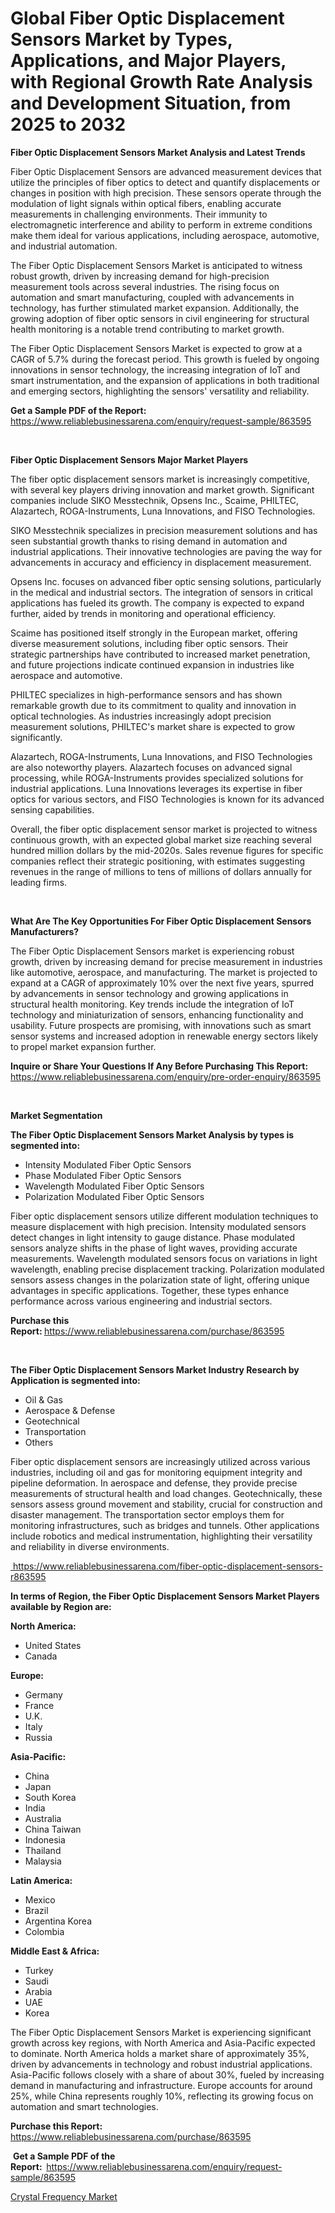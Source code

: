 <p><h1>Global Fiber Optic Displacement Sensors Market by Types, Applications, and Major Players, with Regional Growth Rate Analysis and Development Situation, from 2025 to 2032</h1></p><p><strong>Fiber Optic Displacement Sensors Market Analysis and Latest Trends</strong></p>
<p><p>Fiber Optic Displacement Sensors are advanced measurement devices that utilize the principles of fiber optics to detect and quantify displacements or changes in position with high precision. These sensors operate through the modulation of light signals within optical fibers, enabling accurate measurements in challenging environments. Their immunity to electromagnetic interference and ability to perform in extreme conditions make them ideal for various applications, including aerospace, automotive, and industrial automation.</p><p>The Fiber Optic Displacement Sensors Market is anticipated to witness robust growth, driven by increasing demand for high-precision measurement tools across several industries. The rising focus on automation and smart manufacturing, coupled with advancements in technology, has further stimulated market expansion. Additionally, the growing adoption of fiber optic sensors in civil engineering for structural health monitoring is a notable trend contributing to market growth.</p><p>The Fiber Optic Displacement Sensors Market is expected to grow at a CAGR of 5.7% during the forecast period. This growth is fueled by ongoing innovations in sensor technology, the increasing integration of IoT and smart instrumentation, and the expansion of applications in both traditional and emerging sectors, highlighting the sensors' versatility and reliability.</p></p>
<p><strong>Get a Sample PDF of the Report:&nbsp;</strong> <a href="https://www.reliablebusinessarena.com/enquiry/request-sample/863595?utm_campaign=2515&utm_medium=2&utm_source=Github&utm_content=ia&utm_term=06042025&utm_id=fiber-optic-displacement-sensors">https://www.reliablebusinessarena.com/enquiry/request-sample/863595</a></p>
<p>&nbsp;</p>
<p><strong>Fiber Optic Displacement Sensors Major Market Players</strong></p>
<p><p>The fiber optic displacement sensors market is increasingly competitive, with several key players driving innovation and market growth. Significant companies include SIKO Messtechnik, Opsens Inc., Scaime, PHILTEC, Alazartech, ROGA-Instruments, Luna Innovations, and FISO Technologies.</p><p>SIKO Messtechnik specializes in precision measurement solutions and has seen substantial growth thanks to rising demand in automation and industrial applications. Their innovative technologies are paving the way for advancements in accuracy and efficiency in displacement measurement.</p><p>Opsens Inc. focuses on advanced fiber optic sensing solutions, particularly in the medical and industrial sectors. The integration of sensors in critical applications has fueled its growth. The company is expected to expand further, aided by trends in monitoring and operational efficiency.</p><p>Scaime has positioned itself strongly in the European market, offering diverse measurement solutions, including fiber optic sensors. Their strategic partnerships have contributed to increased market penetration, and future projections indicate continued expansion in industries like aerospace and automotive.</p><p>PHILTEC specializes in high-performance sensors and has shown remarkable growth due to its commitment to quality and innovation in optical technologies. As industries increasingly adopt precision measurement solutions, PHILTEC's market share is expected to grow significantly.</p><p>Alazartech, ROGA-Instruments, Luna Innovations, and FISO Technologies are also noteworthy players. Alazartech focuses on advanced signal processing, while ROGA-Instruments provides specialized solutions for industrial applications. Luna Innovations leverages its expertise in fiber optics for various sectors, and FISO Technologies is known for its advanced sensing capabilities.</p><p>Overall, the fiber optic displacement sensor market is projected to witness continuous growth, with an expected global market size reaching several hundred million dollars by the mid-2020s. Sales revenue figures for specific companies reflect their strategic positioning, with estimates suggesting revenues in the range of millions to tens of millions of dollars annually for leading firms.</p></p>
<p>&nbsp;</p>
<p><strong>What Are The Key Opportunities For Fiber Optic Displacement Sensors Manufacturers?</strong></p>
<p><p>The Fiber Optic Displacement Sensors market is experiencing robust growth, driven by increasing demand for precise measurement in industries like automotive, aerospace, and manufacturing. The market is projected to expand at a CAGR of approximately 10% over the next five years, spurred by advancements in sensor technology and growing applications in structural health monitoring. Key trends include the integration of IoT technology and miniaturization of sensors, enhancing functionality and usability. Future prospects are promising, with innovations such as smart sensor systems and increased adoption in renewable energy sectors likely to propel market expansion further.</p></p>
<p><strong>Inquire or Share Your Questions If Any Before Purchasing This Report:</strong> <a href="https://www.reliablebusinessarena.com/enquiry/pre-order-enquiry/863595?utm_campaign=2515&utm_medium=2&utm_source=Github&utm_content=ia&utm_term=06042025&utm_id=fiber-optic-displacement-sensors">https://www.reliablebusinessarena.com/enquiry/pre-order-enquiry/863595</a></p>
<p>&nbsp;</p>
<p><strong>Market Segmentation</strong></p>
<p><strong>The Fiber Optic Displacement Sensors Market Analysis by types is segmented into:</strong></p>
<p><ul><li>Intensity Modulated Fiber Optic Sensors</li><li>Phase Modulated Fiber Optic Sensors</li><li>Wavelength Modulated Fiber Optic Sensors</li><li>Polarization Modulated Fiber Optic Sensors</li></ul></p>
<p><p>Fiber optic displacement sensors utilize different modulation techniques to measure displacement with high precision. Intensity modulated sensors detect changes in light intensity to gauge distance. Phase modulated sensors analyze shifts in the phase of light waves, providing accurate measurements. Wavelength modulated sensors focus on variations in light wavelength, enabling precise displacement tracking. Polarization modulated sensors assess changes in the polarization state of light, offering unique advantages in specific applications. Together, these types enhance performance across various engineering and industrial sectors.</p></p>
<p><strong>Purchase this Report:&nbsp;</strong><a href="https://www.reliablebusinessarena.com/purchase/863595?utm_campaign=2515&utm_medium=2&utm_source=Github&utm_content=ia&utm_term=06042025&utm_id=fiber-optic-displacement-sensors">https://www.reliablebusinessarena.com/purchase/863595</a></p>
<p>&nbsp;</p>
<p><strong>The Fiber Optic Displacement Sensors Market Industry Research by Application is segmented into:</strong></p>
<p><ul><li>Oil & Gas</li><li>Aerospace & Defense</li><li>Geotechnical</li><li>Transportation</li><li>Others</li></ul></p>
<p><p>Fiber optic displacement sensors are increasingly utilized across various industries, including oil and gas for monitoring equipment integrity and pipeline deformation. In aerospace and defense, they provide precise measurements of structural health and load changes. Geotechnically, these sensors assess ground movement and stability, crucial for construction and disaster management. The transportation sector employs them for monitoring infrastructures, such as bridges and tunnels. Other applications include robotics and medical instrumentation, highlighting their versatility and reliability in diverse environments.</p></p>
<p><a href="https://www.reliablebusinessarena.com/fiber-optic-displacement-sensors-r863595?utm_campaign=2515&utm_medium=2&utm_source=Github&utm_content=ia&utm_term=06042025&utm_id=fiber-optic-displacement-sensors">&nbsp;https://www.reliablebusinessarena.com/fiber-optic-displacement-sensors-r863595</a></p>
<p><strong>In terms of Region, the Fiber Optic Displacement Sensors Market Players available by Region are:</strong></p>
<p>
    <p> <strong> North America: </strong>
        <ul>
            <li>United States</li>
            <li>Canada</li>
        </ul>
        </p> 
    <p> <strong> Europe: </strong>
        <ul>
            <li>Germany</li>
            <li>France</li>
            <li>U.K.</li>
            <li>Italy</li>
            <li>Russia</li>
        </ul>
        </p> 
    <p> <strong> Asia-Pacific: </strong>
        <ul>
            <li>China</li>
            <li>Japan</li>
            <li>South Korea</li>
            <li>India</li>
            <li>Australia</li>
            <li>China Taiwan</li>
            <li>Indonesia</li>
            <li>Thailand</li>
            <li>Malaysia</li>
        </ul>
        </p> 
    <p> <strong> Latin America: </strong>
        <ul>
            <li>Mexico</li>
            <li>Brazil</li>
            <li>Argentina Korea</li>
            <li>Colombia</li>
        </ul>
        </p> 
    <p> <strong> Middle East & Africa: </strong>
        <ul>
            <li>Turkey</li>
            <li>Saudi</li>
            <li>Arabia</li>
            <li>UAE</li>
            <li>Korea</li>
        </ul>
    </p>
    </p>
<p><p>The Fiber Optic Displacement Sensors Market is experiencing significant growth across key regions, with North America and Asia-Pacific expected to dominate. North America holds a market share of approximately 35%, driven by advancements in technology and robust industrial applications. Asia-Pacific follows closely with a share of about 30%, fueled by increasing demand in manufacturing and infrastructure. Europe accounts for around 25%, while China represents roughly 10%, reflecting its growing focus on automation and smart technologies.</p></p>
<p><strong>Purchase this Report: </strong><a href="https://www.reliablebusinessarena.com/purchase/863595?utm_campaign=2515&utm_medium=2&utm_source=Github&utm_content=ia&utm_term=06042025&utm_id=fiber-optic-displacement-sensors">https://www.reliablebusinessarena.com/purchase/863595</a></p>
<p>&nbsp;<strong>Get a Sample PDF of the Report:&nbsp;&nbsp;</strong><a href="https://www.reliablebusinessarena.com/enquiry/request-sample/863595?utm_campaign=2515&utm_medium=2&utm_source=Github&utm_content=ia&utm_term=06042025&utm_id=fiber-optic-displacement-sensors">https://www.reliablebusinessarena.com/enquiry/request-sample/863595</a></p>
<p><strong></strong></p>
<p><p><a href="https://github.com/barnickclara79/Market-Research-Report-List-1/blob/main/crystal-frequency-market.md?utm_campaign=2515&utm_medium=2&utm_source=Github&utm_content=ia&utm_term=06042025&utm_id=fiber-optic-displacement-sensors">Crystal Frequency Market</a></p></p>